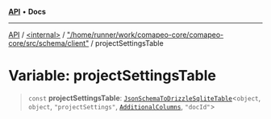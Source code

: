 [**API**](../../../../README.md) • **Docs**

***

[API](../../../../README.md) / [\<internal\>](../../../README.md) / ["/home/runner/work/comapeo-core/comapeo-core/src/schema/client"](../README.md) / projectSettingsTable

# Variable: projectSettingsTable

> `const` **projectSettingsTable**: [`JsonSchemaToDrizzleSqliteTable`](../../../type-aliases/JsonSchemaToDrizzleSqliteTable.md)\<`object`, `object`, `"projectSettings"`, [`AdditionalColumns`](../../../type-aliases/AdditionalColumns.md), `"docId"`\>
